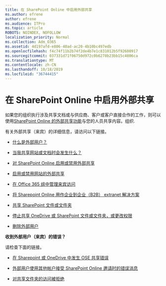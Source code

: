 ```yaml
---
title: 在 SharePoint Online 中启用外部共享
ms.author: efrene
author: efrene
ms.audience: ITPro
ms.topic: article
ROBOTS: NOINDEX, NOFOLLOW
localization_priority: Normal
ms.collection: Adm_O365
ms.assetid: 4d197afd-e806-40ad-ac20-4b10bc497edb
ms.openlocfilehash: f4c74f11b2b74f2de4b7e1c831012b5f92600917
ms.sourcegitcommit: 037331d71f06750d972c0b6278b23bb15c4806ca
ms.translationtype: MT
ms.contentlocale: zh-CN
ms.lasthandoff: 10/18/2019
ms.locfileid: "36744415"
---
```

# <a name="enable-external-sharing-in-sharepoint-online"></a>在 SharePoint Online 中启用外部共享

如果您的组织执行涉及共享文档或与供应商、客户或客户直接合作的工作，则可以使用[SharePoint Online 的外部共享功能](https://docs.microsoft.com/sharepoint/external-sharing-overview)与您的人员共享内容。组织.

有关外部共享（来宾）的详细信息，请访问以下链接。

- [什么是外部用户？](https://docs.microsoft.com/sharepoint/external-sharing-overview#what-is-an-external-user)

- [当我共享网站或文档时会发生什么？](https://docs.microsoft.com/sharepoint/external-sharing-overview#what-happens-when-i-share-a-site-or-document)

- [对 SharePoint Online 启用或禁用外部共享](https://docs.microsoft.com/sharepoint/turn-external-sharing-on-or-off)

- [启用或禁用网站的外部共享](https://docs.microsoft.com/sharepoint/change-external-sharing-site)

- [在 Office 365 组中管理来宾访问](https://docs.microsoft.com/office365/admin/create-groups/manage-guest-access-in-groups?view=o365-worldwide)

- [将 Sharepoint Online 用作企业到企业（B2B） extranet 解决方案](https://docs.microsoft.com/sharepoint/create-b2b-extranet)

- [共享 SharePoint 文件或文件夹](https://support.office.com/article/share-sharepoint-files-or-folders-1fe37332-0f9a-4719-970e-d2578da4941c)

- [停止共享 OneDrive 或 SharePoint 文件或文件夹，或更改权限](https://support.office.com/article/stop-sharing-onedrive-or-sharepoint-files-or-folders-or-change-permissions-0a36470f-d7fe-40a0-bd74-0ac6c1e13323)

- [删除外部用户](https://docs.microsoft.com/sharepoint/remove-users#delete-a-guest-from-the-microsoft-365-admin-center)

**收到外部用户（来宾）的错误？**

请检查下面的链接。 

- [在 Sharepoint 或 OneDrive 中发生 OSE 共享错误](https://docs.microsoft.com/sharepoint/sharepoint-onedrive-error-message)

- [外部用户使用其他帐户接受 SharePoint Online 邀请时的错误消息](https://docs.microsoft.com/sharepoint/support/sharing-and-permissions/error-when-external-user-accepts-an-invitation-by-using-another-account)

- [对共享文件夹的访问被拒绝](https://docs.microsoft.com/sharepoint/support/sharing-and-permissions/cannot-access-shared-folder)
